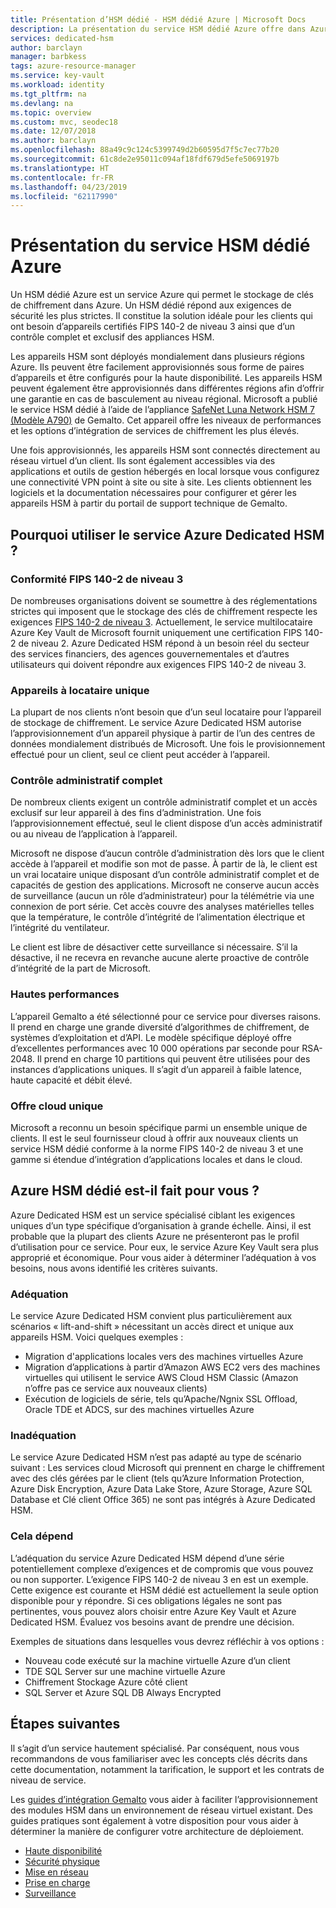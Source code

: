```yaml
---
title: Présentation d’HSM dédié - HSM dédié Azure | Microsoft Docs
description: La présentation du service HSM dédié Azure offre dans Azure des fonctionnalités de stockage de clés qui répondent à la certification FIPS 140-2 de niveau 3
services: dedicated-hsm
author: barclayn
manager: barbkess
tags: azure-resource-manager
ms.service: key-vault
ms.workload: identity
ms.tgt_pltfrm: na
ms.devlang: na
ms.topic: overview
ms.custom: mvc, seodec18
ms.date: 12/07/2018
ms.author: barclayn
ms.openlocfilehash: 88a49c9c124c5399749d2b60595d7f5c7ec77b20
ms.sourcegitcommit: 61c8de2e95011c094af18fdf679d5efe5069197b
ms.translationtype: HT
ms.contentlocale: fr-FR
ms.lasthandoff: 04/23/2019
ms.locfileid: "62117990"
---
```

# <a name="what-is-azure-dedicated-hsm"></a>Présentation du service HSM dédié Azure

Un HSM dédié Azure est un service Azure qui permet le stockage de clés de chiffrement dans Azure. Un HSM dédié répond aux exigences de sécurité les plus strictes. Il constitue la solution idéale pour les clients qui ont besoin d’appareils certifiés FIPS 140-2 de niveau 3 ainsi que d’un contrôle complet et exclusif des appliances HSM. 

 Les appareils HSM sont déployés mondialement dans plusieurs régions Azure. Ils peuvent être facilement approvisionnés sous forme de paires d’appareils et être configurés pour la haute disponibilité. Les appareils HSM peuvent également être approvisionnés dans différentes régions afin d’offrir une garantie en cas de basculement au niveau régional. Microsoft a publié le service HSM dédié à l’aide de l’appliance [SafeNet Luna Network HSM 7 (Modèle A790)](https://safenet.gemalto.com/data-encryption/hardware-security-modules-hsms/safenet-network-hsm/) de Gemalto. Cet appareil offre les niveaux de performances et les options d’intégration de services de chiffrement les plus élevés. 

Une fois approvisionnés, les appareils HSM sont connectés directement au réseau virtuel d’un client. Ils sont également accessibles via des applications et outils de gestion hébergés en local lorsque vous configurez une connectivité VPN point à site ou site à site. Les clients obtiennent les logiciels et la documentation nécessaires pour configurer et gérer les appareils HSM à partir du portail de support technique de Gemalto.

## <a name="why-use-azure-dedicated-hsm"></a>Pourquoi utiliser le service Azure Dedicated HSM ?

### <a name="fips-140-2-level-3-compliance"></a>Conformité FIPS 140-2 de niveau 3

De nombreuses organisations doivent se soumettre à des réglementations strictes qui imposent que le stockage des clés de chiffrement respecte les exigences [FIPS 140-2 de niveau 3](https://csrc.nist.gov/publications/detail/fips/140/2/final). Actuellement, le service multilocataire Azure Key Vault de Microsoft fournit uniquement une certification FIPS 140-2 de niveau 2. Azure Dedicated HSM répond à un besoin réel du secteur des services financiers, des agences gouvernementales et d’autres utilisateurs qui doivent répondre aux exigences FIPS 140-2 de niveau 3.

### <a name="single-tenant-devices"></a>Appareils à locataire unique

La plupart de nos clients n’ont besoin que d’un seul locataire pour l’appareil de stockage de chiffrement. Le service Azure Dedicated HSM autorise l’approvisionnement d’un appareil physique à partir de l’un des centres de données mondialement distribués de Microsoft. Une fois le provisionnement effectué pour un client, seul ce client peut accéder à l’appareil.

### <a name="full-administrative-control"></a>Contrôle administratif complet

De nombreux clients exigent un contrôle administratif complet et un accès exclusif sur leur appareil à des fins d’administration. Une fois l’approvisionnement effectué, seul le client dispose d’un accès administratif ou au niveau de l’application à l’appareil.

 Microsoft ne dispose d’aucun contrôle d’administration dès lors que le client accède à l’appareil et modifie son mot de passe. À partir de là, le client est un vrai locataire unique disposant d’un contrôle administratif complet et de capacités de gestion des applications. Microsoft ne conserve aucun accès de surveillance (aucun un rôle d’administrateur) pour la télémétrie via une connexion de port série. Cet accès couvre des analyses matérielles telles que la température, le contrôle d’intégrité de l’alimentation électrique et l’intégrité du ventilateur. 
 
 Le client est libre de désactiver cette surveillance si nécessaire. S’il la désactive, il ne recevra en revanche aucune alerte proactive de contrôle d’intégrité de la part de Microsoft.

### <a name="high-performance"></a>Hautes performances

L’appareil Gemalto a été sélectionné pour ce service pour diverses raisons. Il prend en charge une grande diversité d’algorithmes de chiffrement, de systèmes d’exploitation et d’API. Le modèle spécifique déployé offre d’excellentes performances avec 10 000 opérations par seconde pour RSA-2048. Il prend en charge 10 partitions qui peuvent être utilisées pour des instances d’applications uniques. Il s’agit d’un appareil à faible latence, haute capacité et débit élevé.

### <a name="unique-cloud-based-offering"></a>Offre cloud unique

Microsoft a reconnu un besoin spécifique parmi un ensemble unique de clients. Il est le seul fournisseur cloud à offrir aux nouveaux clients un service HSM dédié conforme à la norme FIPS 140-2 de niveau 3 et une gamme si étendue d’intégration d’applications locales et dans le cloud.

## <a name="is-azure-dedicated-hsm-right-for-you"></a>Azure HSM dédié est-il fait pour vous ?

Azure Dedicated HSM est un service spécialisé ciblant les exigences uniques d’un type spécifique d’organisation à grande échelle. Ainsi, il est probable que la plupart des clients Azure ne présenteront pas le profil d’utilisation pour ce service. Pour eux, le service Azure Key Vault sera plus approprié et économique. Pour vous aider à déterminer l’adéquation à vos besoins, nous avons identifié les critères suivants.

### <a name="best-fit"></a>Adéquation

Le service Azure Dedicated HSM convient plus particulièrement aux scénarios « lift-and-shift » nécessitant un accès direct et unique aux appareils HSM. Voici quelques exemples :

- Migration d'applications locales vers des machines virtuelles Azure
- Migration d’applications à partir d’Amazon AWS EC2 vers des machines virtuelles qui utilisent le service AWS Cloud HSM Classic (Amazon n’offre pas ce service aux nouveaux clients)
- Exécution de logiciels de série, tels qu’Apache/Ngnix SSL Offload, Oracle TDE et ADCS, sur des machines virtuelles Azure 

### <a name="not-a-fit"></a>Inadéquation

Le service Azure Dedicated HSM n’est pas adapté au type de scénario suivant : Les services cloud Microsoft qui prennent en charge le chiffrement avec des clés gérées par le client (tels qu’Azure Information Protection, Azure Disk Encryption, Azure Data Lake Store, Azure Storage, Azure SQL Database et Clé client Office 365) ne sont pas intégrés à Azure Dedicated HSM.

### <a name="it-depends"></a>Cela dépend

L’adéquation du service Azure Dedicated HSM dépend d’une série potentiellement complexe d’exigences et de compromis que vous pouvez ou non supporter. L’exigence FIPS 140-2 de niveau 3 en est un exemple. Cette exigence est courante et HSM dédié est actuellement la seule option disponible pour y répondre. Si ces obligations légales ne sont pas pertinentes, vous pouvez alors choisir entre Azure Key Vault et Azure Dedicated HSM. Évaluez vos besoins avant de prendre une décision.

Exemples de situations dans lesquelles vous devrez réfléchir à vos options : 

- Nouveau code exécuté sur la machine virtuelle Azure d’un client
- TDE SQL Server sur une machine virtuelle Azure
- Chiffrement Stockage Azure côté client
- SQL Server et Azure SQL DB Always Encrypted

## <a name="next-steps"></a>Étapes suivantes

Il s’agit d’un service hautement spécialisé. Par conséquent, nous vous recommandons de vous familiariser avec les concepts clés décrits dans cette documentation, notamment la tarification, le support et les contrats de niveau de service. 

Les [guides d’intégration Gemalto](https://safenet.gemalto.com/partners/microsoft/) vous aider à faciliter l’approvisionnement des modules HSM dans un environnement de réseau virtuel existant. Des guides pratiques sont également à votre disposition pour vous aider à déterminer la manière de configurer votre architecture de déploiement.

* [Haute disponibilité](high-availability.md)
* [Sécurité physique](physical-security.md)
* [Mise en réseau](networking.md)
* [Prise en charge](supportability.md)
* [Surveillance](monitoring.md)
